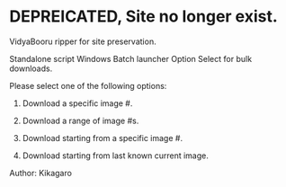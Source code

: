 # DEPREICATED, Site no longer exist.

VidyaBooru ripper for site preservation.

Standalone script
Windows Batch launcher
Option Select for bulk downloads.

Please select one of the following options:

1. Download a specific image #.

2. Download a range of image #s.

3. Download starting from a specific image #.

4. Download starting from last known current image.


Author: Kikagaro
